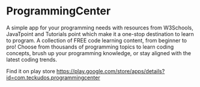 # ProgrammingCenter
A simple app for your programming needs with resources from W3Schools, JavaTpoint and Tutorials point which make it a one-stop destination to learn to program.
A collection of FREE code learning content, from beginner to pro! Choose from thousands of programming topics to learn coding concepts, brush up your programming knowledge, or stay aligned with the latest coding trends.

Find it on play store 
https://play.google.com/store/apps/details?id=com.teckudos.programmingcenter
